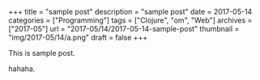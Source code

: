 +++
title = "sample post"
description = "sample post"
date = 2017-05-14
categories = ["Programming"]
tags = ["Clojure", "om", "Web"]
archives = ["2017-05"]
url = "2017-05/14/2017-05-14-sample-post"
thumbnail = "img/2017-05/14/a.png"
draft = false
+++

This is sample post.

<!--more-->

hahaha.

